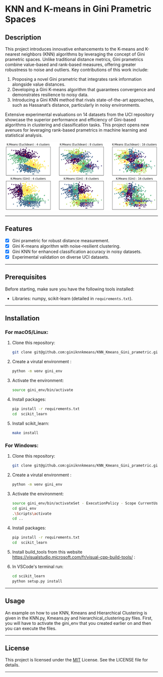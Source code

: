 # KNN and K-means in Gini Prametric Spaces

## Description

This project introduces innovative enhancements to the K-means and K-nearest neighbors (KNN) algorithms by leveraging the concept of Gini prametric spaces. Unlike traditional distance metrics, Gini prametrics combine value-based and rank-based measures, offering greater robustness to noise and outliers. Key contributions of this work include:

1. Proposing a novel Gini prametric that integrates rank information alongside value distances.
2. Developing a Gini K-means algorithm that guarantees convergence and demonstrates resilience to noisy data.
3. Introducing a Gini KNN method that rivals state-of-the-art approaches, such as Hassanat’s distance, particularly in noisy environments.

Extensive experimental evaluations on 14 datasets from the UCI repository showcase the superior performance and efficiency of Gini-based algorithms in clustering and classification tasks. This project opens new avenues for leveraging rank-based prametrics in machine learning and statistical analysis.

![Visualization of clusters with two metrics: euclidean and Gini with nu =3.52](kmeans_clusters.png)

---

## Features

- [x] Gini prametric for robust distance measurement.
- [x] Gini K-means algorithm with noise-resilient clustering.
- [x] Gini KNN for enhanced classification accuracy in noisy datasets.
- [x] Experimental validation on diverse UCI datasets.

---

## Prerequisites

Before starting, make sure you have the following tools installed:

- Libraries: numpy, scikit-learn (detailed in `requirements.txt`).

---

## Installation

### For macOS/Linux:

1. Clone this repository:
   ```bash
   git clone git@github.com:giniknnkmeans/KNN_Kmeans_Gini_prametric.git
   ```

2. Create a virutal environment :
   ```bash
   python -m venv gini_env
   ```

3. Activate the environment:
   ```bash
   source gini_env/bin/activate
   ```

4. Install packages:
   ```bash
   pip install -r requirements.txt
   cd  scikit_learn
   ```
   
5. Install scikit_learn:
   ```bash
   make install
   ```

   
### For Windows:

1. Clone this repository:
   ```bash
   git clone git@github.com:giniknnkmeans/KNN_Kmeans_Gini_prametric.git
   ```

2. Create a virutal environment :
   ```bash
   python -m venv gini_env
   ```

3. Activate the environment:
   ```bash
   source gini_env/bin/activateSet - ExecutionPolicy - Scope CurrentUser RemoteSigned
   cd gini_env
   .\Scripts\activate
   cd ..
   ```

4. Install packages:
   ```bash
   pip install -r requirements.txt
   cd  scikit_learn
   ```
   
5. Install build_tools from this website https://visualstudio.microsoft.com/fr/visual-cpp-build-tools/ :
  
6. In VSCode's terminal run: 
   ```bash
   cd scikit_learn
   python setup.py install
   ```
---

## Usage

An example on how to use KNN, Kmeans and Hierarchical Clustering is given in the KNN.py, Kmeans.py and hierarchical_clustering.py files.
First, you will have to activate the gini_env that you created earlier on and then you can execute the files.

---

## License

This project is licensed under the [MIT](LICENSE) License. See the LICENSE file for details.

---
